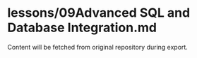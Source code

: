 # lessons/09Advanced SQL and Database Integration.md

Content will be fetched from original repository during export.